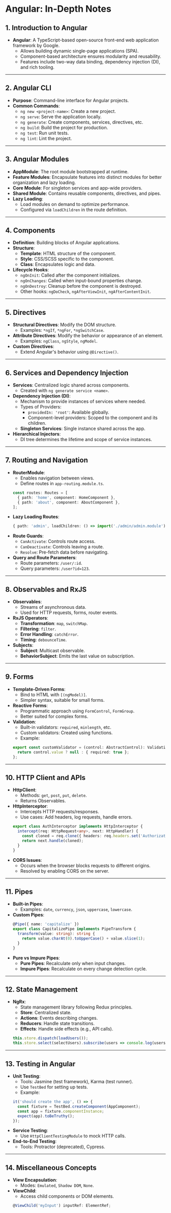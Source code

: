 # Angular: In-Depth Notes

## **1. Introduction to Angular**
- **Angular**: A TypeScript-based open-source front-end web application framework by Google.
  - Allows building dynamic single-page applications (SPA).
  - Component-based architecture ensures modularity and reusability.
  - Features include two-way data binding, dependency injection (DI), and rich tooling.

---

## **2. Angular CLI**
- **Purpose**: Command-line interface for Angular projects.
- **Common Commands**:
  - `ng new <project-name>`: Create a new project.
  - `ng serve`: Serve the application locally.
  - `ng generate`: Create components, services, directives, etc.
  - `ng build`: Build the project for production.
  - `ng test`: Run unit tests.
  - `ng lint`: Lint the project.

---

## **3. Angular Modules**
- **AppModule**: The root module bootstrapped at runtime.
- **Feature Modules**: Encapsulate features into distinct modules for better organization and lazy loading.
- **Core Module**: For singleton services and app-wide providers.
- **Shared Module**: Contains reusable components, directives, and pipes.
- **Lazy Loading**:
  - Load modules on demand to optimize performance.
  - Configured via `loadChildren` in the route definition.

---

## **4. Components**
- **Definition**: Building blocks of Angular applications.
- **Structure**:
  - **Template**: HTML structure of the component.
  - **Style**: CSS/SCSS specific to the component.
  - **Class**: Encapsulates logic and data.
- **Lifecycle Hooks**:
  - `ngOnInit`: Called after the component initializes.
  - `ngOnChanges`: Called when input-bound properties change.
  - `ngOnDestroy`: Cleanup before the component is destroyed.
  - Other hooks: `ngDoCheck`, `ngAfterViewInit`, `ngAfterContentInit`.

---

## **5. Directives**
- **Structural Directives**: Modify the DOM structure.
  - Examples: `*ngIf`, `*ngFor`, `*ngSwitchCase`.
- **Attribute Directives**: Modify the behavior or appearance of an element.
  - Examples: `ngClass`, `ngStyle`, `ngModel`.
- **Custom Directives**:
  - Extend Angular's behavior using `@Directive()`.

---

## **6. Services and Dependency Injection**
- **Services**: Centralized logic shared across components.
  - Created with `ng generate service <name>`.
- **Dependency Injection (DI)**:
  - Mechanism to provide instances of services where needed.
  - Types of Providers:
    - `providedIn: 'root'`: Available globally.
    - Component-level providers: Scoped to the component and its children.
  - **Singleton Services**: Single instance shared across the app.
- **Hierarchical Injectors**:
  - DI tree determines the lifetime and scope of service instances.

---

## **7. Routing and Navigation**
- **RouterModule**:
  - Enables navigation between views.
  - Define routes in `app-routing.module.ts`.
  ```typescript
  const routes: Routes = [
    { path: 'home', component: HomeComponent },
    { path: 'about', component: AboutComponent },
  ];
  ```
- **Lazy Loading Routes**:
  ```typescript
  { path: 'admin', loadChildren: () => import('./admin/admin.module').then(m => m.AdminModule) }
  ```
- **Route Guards**:
  - `CanActivate`: Controls route access.
  - `CanDeactivate`: Controls leaving a route.
  - `Resolve`: Pre-fetch data before navigating.
- **Query and Route Parameters**:
  - Route parameters: `/user/:id`.
  - Query parameters: `/user?id=123`.

---

## **8. Observables and RxJS**
- **Observables**:
  - Streams of asynchronous data.
  - Used for HTTP requests, forms, router events.
- **RxJS Operators**:
  - **Transformation**: `map`, `switchMap`.
  - **Filtering**: `filter`.
  - **Error Handling**: `catchError`.
  - **Timing**: `debounceTime`.
- **Subjects**:
  - **Subject**: Multicast observable.
  - **BehaviorSubject**: Emits the last value on subscription.

---

## **9. Forms**
- **Template-Driven Forms**:
  - Bind to HTML with `[(ngModel)]`.
  - Simpler syntax, suitable for small forms.
- **Reactive Forms**:
  - Programmatic approach using `FormControl`, `FormGroup`.
  - Better suited for complex forms.
- **Validation**:
  - Built-in validators: `required`, `minlength`, etc.
  - Custom validators: Created using functions.
  - Example:
  ```typescript
  export const customValidator = (control: AbstractControl): ValidationErrors | null => {
    return control.value ? null : { required: true };
  };
  ```

---

## **10. HTTP Client and APIs**
- **HttpClient**:
  - Methods: `get`, `post`, `put`, `delete`.
  - Returns Observables.
- **HttpInterceptor**:
  - Intercepts HTTP requests/responses.
  - Use cases: Add headers, log requests, handle errors.
  ```typescript
  export class AuthInterceptor implements HttpInterceptor {
    intercept(req: HttpRequest<any>, next: HttpHandler) {
      const cloned = req.clone({ headers: req.headers.set('Authorization', 'Bearer token') });
      return next.handle(cloned);
    }
  }
  ```
- **CORS Issues**:
  - Occurs when the browser blocks requests to different origins.
  - Resolved by enabling CORS on the server.

---

## **11. Pipes**
- **Built-in Pipes**:
  - Examples: `date`, `currency`, `json`, `uppercase`, `lowercase`.
- **Custom Pipes**:
  ```typescript
  @Pipe({ name: 'capitalize' })
  export class CapitalizePipe implements PipeTransform {
    transform(value: string): string {
      return value.charAt(0).toUpperCase() + value.slice(1);
    }
  }
  ```
- **Pure vs Impure Pipes**:
  - **Pure Pipes**: Recalculate only when input changes.
  - **Impure Pipes**: Recalculate on every change detection cycle.

---

## **12. State Management**
- **NgRx**:
  - State management library following Redux principles.
  - **Store**: Centralized state.
  - **Actions**: Events describing changes.
  - **Reducers**: Handle state transitions.
  - **Effects**: Handle side effects (e.g., API calls).
  ```typescript
  this.store.dispatch(loadUsers());
  this.store.select(selectUsers).subscribe(users => console.log(users));
  ```

---

## **13. Testing in Angular**
- **Unit Testing**:
  - Tools: Jasmine (test framework), Karma (test runner).
  - Use `TestBed` for setting up tests.
  - Example:
  ```typescript
  it('should create the app', () => {
    const fixture = TestBed.createComponent(AppComponent);
    const app = fixture.componentInstance;
    expect(app).toBeTruthy();
  });
  ```
- **Service Testing**:
  - Use `HttpClientTestingModule` to mock HTTP calls.
- **End-to-End Testing**:
  - Tools: Protractor (deprecated), Cypress.

---

## **14. Miscellaneous Concepts**
- **View Encapsulation**:
  - Modes: `Emulated`, `Shadow DOM`, `None`.
- **ViewChild**:
  - Access child components or DOM elements.
  ```typescript
  @ViewChild('myInput') inputRef: ElementRef;
  ```

